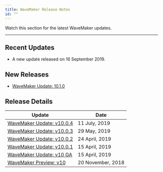```yaml
---
title: WaveMaker Release Notes
id: ""
---
```

Watch this section for the latest WaveMaker updates. 

---

## Recent Updates

- A new update released on 16 September 2019. 


## New Releases

- [WaveMaker Update: 10.1.0](/learn/wavemaker-release-notes/v10-1-0)

## Release Details

|Update | Date |
|---|---|
|[WaveMaker Update: v10.0.4]()|11 July, 2019 |
|[WaveMaker Update: v10.0.3]()|29 May, 2019 |
|[WaveMaker Update: v10.0.2]()|24 April, 2019 |
|[WaveMaker Update: v10.0.1]()|15 April, 2019 |
|[WaveMaker Update: v10 GA]()|15 April, 2019 |
|[WaveMaker Preview: v10]()|20 November, 2018|





